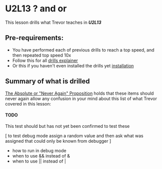 # U2L13 ? and or

This lesson drills what Trevor teaches in _**U2L13**_

## Pre-requirements:

- You have performed each of previous drills to reach a top speed, and then repeated top speed 10x
- Follow this for all  [drills explainer](/docs/drills/explainer/)
- Or this if you haven't even installed the drills yet [installation](/docs/drills/install/)

## Summary of what is drilled

[The Absolute or "Never Again" Proposition](/docs/drills/explainer/#the-absolute-or-never-again-proposition/) holds that these items should never again allow any confusion in your mind about this list of what Trevor covered in this lesson:

#### TODO 

This test should but has not yet been confirmed to test these 

[ to test debug mode assign a random value and then ask what was assigned that could only be known from debugger ]

- how to run in debug mode
- when to use && instead of &
- when to use || instead of |



